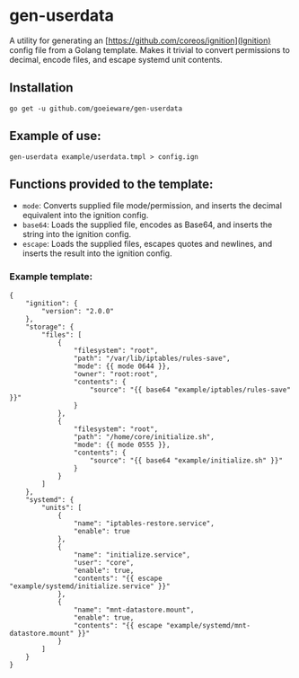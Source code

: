 # gen-userdata
A utility for generating an [https://github.com/coreos/ignition](Ignition) config file from a Golang template.
Makes it trivial to convert permissions to decimal, encode files, and escape systemd unit contents.

## Installation
`go get -u github.com/goeieware/gen-userdata`

## Example of use:
`gen-userdata example/userdata.tmpl > config.ign`

## Functions provided to the template:
* `mode`: Converts supplied file mode/permission, and inserts the decimal equivalent into the ignition config.
* `base64`: Loads the supplied file, encodes as Base64, and inserts the string into the ignition config. 
* `escape`: Loads the supplied files, escapes quotes and newlines, and inserts the result into the ignition config.

### Example template:

```
{
    "ignition": { 
        "version": "2.0.0"
    },
    "storage": {
        "files": [
            {
                "filesystem": "root",
                "path": "/var/lib/iptables/rules-save",
                "mode": {{ mode 0644 }},
                "owner": "root:root",
                "contents": {
                    "source": "{{ base64 "example/iptables/rules-save" }}"
                }
            },
            {
                "filesystem": "root",
                "path": "/home/core/initialize.sh",
                "mode": {{ mode 0555 }},
                "contents": {
                    "source": "{{ base64 "example/initialize.sh" }}"
                }
            }
        ]
    },
    "systemd": {
        "units": [
            {
                "name": "iptables-restore.service",
                "enable": true
            },
            {
                "name": "initialize.service",
                "user": "core",
                "enable": true,
                "contents": "{{ escape "example/systemd/initialize.service" }}" 
            },
            {
                "name": "mnt-datastore.mount",
                "enable": true,
                "contents": "{{ escape "example/systemd/mnt-datastore.mount" }}" 
            }
        ]
    }
}
```
